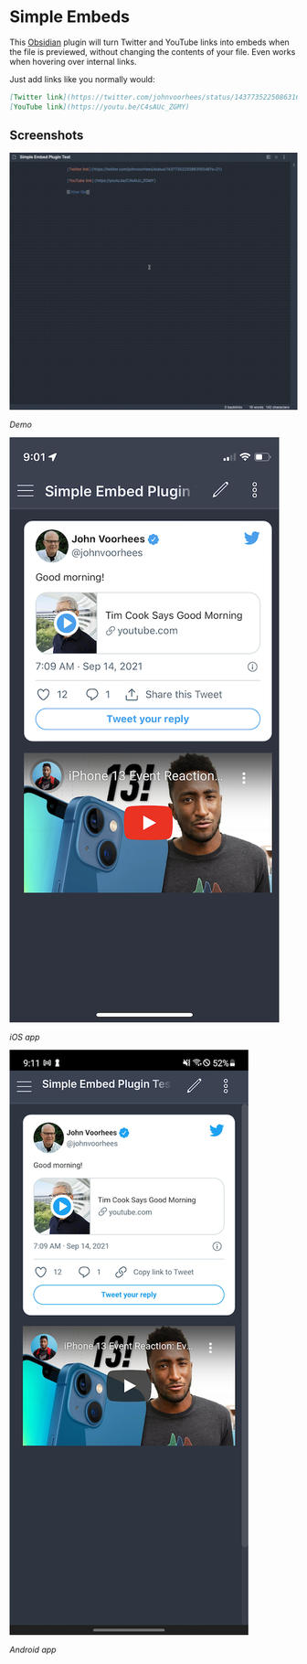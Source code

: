 # Simple Embeds

This [Obsidian](https://obsidian.md) plugin will turn Twitter and YouTube links into embeds when the file is previewed, without changing the contents of your file. Even works when hovering over internal links. 

Just add links like you normally would:

```md
[Twitter link](https://twitter.com/johnvoorhees/status/1437735225086316548?s=21)
[YouTube link](https://youtu.be/C4sAUc_ZGMY)
```

## Screenshots

![Simple Embeds demo](./screenshots/demo.gif)

_Demo_

![Screenshot of embeds in iOS app](./screenshots/ios.png)

_iOS app_

![Screenshot of embeds in Android app](./screenshots/android.png)

_Android app_